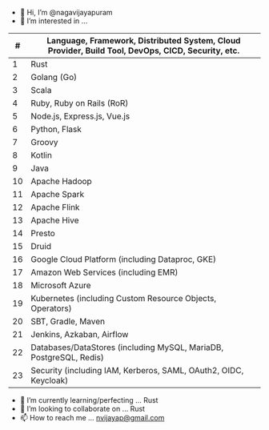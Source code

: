 - 👋 Hi, I’m @nagavijayapuram
- 👀 I’m interested in ...

| # | Language, Framework, Distributed System, Cloud Provider, Build Tool, DevOps, CICD, Security, etc. |
| - | ------------------ |
| 1 | Rust |
| 2 | Golang (Go) |
| 3 | Scala |
| 4 | Ruby, Ruby on Rails (RoR) |
| 5 | Node.js, Express.js, Vue.js |
| 6 | Python, Flask |
| 7 | Groovy |
| 8 | Kotlin |
| 9 | Java |
| 10 | Apache Hadoop |
| 11 | Apache Spark |
| 12 | Apache Flink |
| 13 | Apache Hive |
| 14 | Presto |
| 15 | Druid |
| 16 | Google Cloud Platform (including Dataproc, GKE) |
| 17 | Amazon Web Services (including EMR) |
| 18 | Microsoft Azure |
| 19 | Kubernetes (including Custom Resource Objects, Operators) |
| 20 | SBT, Gradle, Maven |
| 21 | Jenkins, Azkaban, Airflow |
| 22 | Databases/DataStores (including MySQL, MariaDB, PostgreSQL, Redis)
| 23 | Security (including IAM, Kerberos, SAML, OAuth2, OIDC, Keycloak)

- 🌱 I’m currently learning/perfecting ... Rust
- 💞️ I’m looking to collaborate on ... Rust
- 📫 How to reach me ... nvijayap@gmail.com

<!---
nagavijayapuram/nagavijayapuram is a ✨ special ✨ repository because its `README.md` (this file) appears on your GitHub profile.
You can click the Preview link to take a look at your changes.
--->
